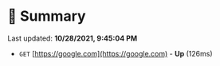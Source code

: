 # 📖 Summary
Last updated: **10/28/2021, 9:45:04 PM**

- `GET` [https://google.com](https://google.com) - **Up** (126ms)
